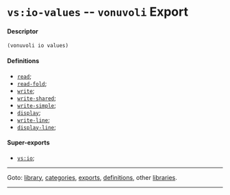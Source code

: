 

<a id='export__vonuvoli__vs_3a_io-values'></a>

# `vs:io-values` -- `vonuvoli` Export


<a id='export__vonuvoli__vs_3a_io-values__descriptor'></a>

#### Descriptor

````
(vonuvoli io values)
````


<a id='export__vonuvoli__vs_3a_io-values__definitions'></a>

#### Definitions

 * [`read`](../../vonuvoli/definitions/read.md#definition__vonuvoli__read);
 * [`read-fold`](../../vonuvoli/definitions/read-fold.md#definition__vonuvoli__read-fold);
 * [`write`](../../vonuvoli/definitions/write.md#definition__vonuvoli__write);
 * [`write-shared`](../../vonuvoli/definitions/write-shared.md#definition__vonuvoli__write-shared);
 * [`write-simple`](../../vonuvoli/definitions/write-simple.md#definition__vonuvoli__write-simple);
 * [`display`](../../vonuvoli/definitions/display.md#definition__vonuvoli__display);
 * [`write-line`](../../vonuvoli/definitions/write-line.md#definition__vonuvoli__write-line);
 * [`display-line`](../../vonuvoli/definitions/display-line.md#definition__vonuvoli__display-line);


<a id='export__vonuvoli__vs_3a_io-values__super-exports'></a>

#### Super-exports

 * [`vs:io`](../../vonuvoli/exports/vs_3a_io.md#export__vonuvoli__vs_3a_io);

----

Goto: [library](../../vonuvoli/_index.md#library__vonuvoli), [categories](../../vonuvoli/categories/_index.md#toc__vonuvoli__categories), [exports](../../vonuvoli/exports/_index.md#toc__vonuvoli__exports), [definitions](../../vonuvoli/definitions/_index.md#toc__vonuvoli__definitions), other [libraries](../../_libraries.md#toc__libraries).

----

